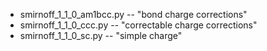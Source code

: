 * smirnoff_1_1_0_am1bcc.py -- "bond charge corrections"
* smirnoff_1_1_0_ccc.py -- "correctable charge corrections"
* smirnoff_1_1_0_sc.py -- "simple charge"
